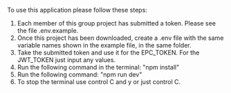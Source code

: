 To use this application please follow these steps:
1. Each member of this group project has submitted a token. Please see the file .env.example.
2. Once this project has been downloaded, create a .env file with the same variable names shown in the example file, in the same folder.
3. Take the submitted token and use it for the EPC_TOKEN. For the JWT_TOKEN just input any values.
4. Run the following command in the terminal: "npm install"
5. Run the following command: "npm run dev"
6. To stop the terminal use control C and y or just control C.
